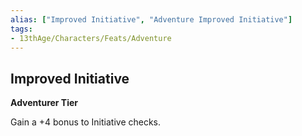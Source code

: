 ```yaml
---
alias: ["Improved Initiative", "Adventure Improved Initiative"]
tags:
- 13thAge/Characters/Feats/Adventure
---
```


## Improved Initiative

**Adventurer Tier**

Gain a +4 bonus to Initiative checks.
